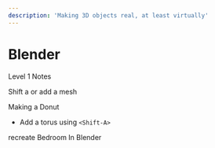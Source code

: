```yaml
---
description: 'Making 3D objects real, at least virtually'
---
```


# Blender

Level 1 Notes

Shift a or add a mesh 

Making a Donut

* Add a torus using `<Shift-A>`



recreate Bedroom In Blender





